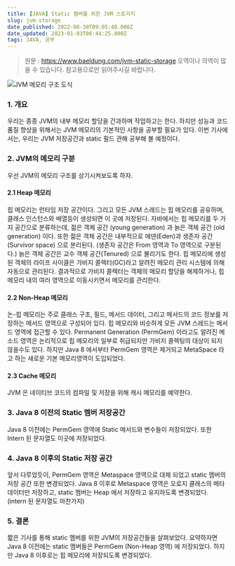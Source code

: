 ```yaml
---
title: [JAVA] Static 멤버를 위한 JVM 스토리지
slug: jvm-storage
date_published: 2022-08-30T09:05:40.000Z
date_updated: 2023-01-03T06:44:25.000Z
tags: JAVA, 공부
---
```


> 원문 : https://www.baeldung.com/jvm-static-storage
> 오역이나 의역이 많을 수 있습니다. 참고용으로만 읽어주시길 바랍니다.

![](https://blog.kakaocdn.net/dn/bxvzbX/btry7rRlJiB/VfYUEYU9cyDqCa8YmPC8g1/img.png)JVM 메모리 구조 도식
### 1. 개요

우리는 종종 JVM의 내부 메모리 할당을 간과하며 작업하고는 한다. 하지만 성능과 코드 품질 향상을 위해서는 JVM 메모리의 기본적인 사항을 공부할 필요가 있다. 이번 기사에서는, 우리는 JVM 저장공간과 static 필드 관해 공부해 볼 예정이다.

### 2. JVM의 메모리 구분

우선 JVM의 메모리 구조를 상기시켜보도록 하자.

#### 2.1 Heap 메모리

힙 메모리는 런타임 저장 공간이다. 그리고 모든 JVM 스레드는 힙 메모리를 공유하며, 클래스 인스턴스와 배열등이 생성되면 이 곳에 저장된다. 자바에서는 힙 메모리를 두 가지 공간으로 분류하는데, 젊은 객체 공간 (young generation) 과 늙은 객체 공간 (old generation) 이다. 또한 젊은 객체 공간은 내부적으로 에덴(Eden)과 생존자 공간(Survivor space) 으로 분리된다. (생존자 공간은 From 영역과 To 영역으로 구분된다.) 늙은 객체 공간은 교수 객체 공간(Tenured) 으로 불리기도 한다. 힙 메모리에 생성된 객체의 라이프 사이클은 가비지 콜렉터(GC)라고 알려진 메모리 관리 시스템에 의해 자동으로 관리된다. 결과적으로 가비지 콜렉터는 객체의 메모리 할당을 해제하거나, 힙 메모리 내의 여러 영역으로 이동시키면서 메모리를 관리한다.

#### 2.2 Non-Heap 메모리

논-힙 메모리는 주로 클래스 구조, 필드, 메서드 데이터, 그리고 메서드의 코드 정보를 저장하는 메서드 영역으로 구성되어 있다. 힙 메모리와 비슷하게 모든 JVM 스레드는 메서드 영역에 접근할 수 있다. Permanent Generation (PermGem) 이라고도 알려진 메소드 영역은 논리적으로 힙 메모리의 일부로 취급되지만 가비지 콜렉팅의 대상이 되지 않을수도 있다. 하지만 Java 8 에서부터 PermGem 영역은 제거되고 MetaSpace 라고 하는 새로운 기본 메모리영역이 도입되었다.

#### 2.3 Cache 메모리

JVM 은 네이티브 코드의 컴파일 및 저장을 위해 캐시 메모리를 예약한다.

### 3. Java 8 이전의 Static 멤버 저장공간

Java 8 이전에는 PermGem 영역에 Static 메서드와 변수들이 저장되었다. 또한 Intern 된 문자열도 이곳에 저장되었다.

### 4. Java 8 이후의 Static 저장 공간

앞서 다루었듯이, PermGem 영역은 Metaspace 영역으로 대체 되었고 static 멤버의 저장 공간 또한 변경되었다. Java 8 이후로 Metaspace 영역은 오로지 클래스의 메타데이터만 저장하고, static 멤버는 Heap 에서 저장하고 유지하도록 변경되었다. (intern 된 문자열도 마찬가지)

### 5. 결론

짧은 기사를 통해 static 멤버를 위한 JVM의 저장공간들을 살펴보았다. 요약하자면 Java 8 이전에는 static 멤버들은 PermGem (Non-Heap 영역) 에 저장되었다. 하지만 Java 8 이후로는 힙 메모리에 저장되도록 변경되었다.
